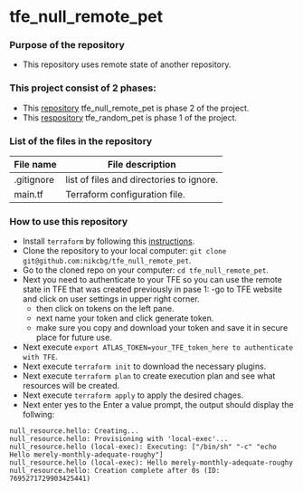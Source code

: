 # tfe_null_remote_pet 

### Purpose of the repository
- This repository uses remote state of another repository. 

### This project consist of 2 phases:
 - This [repository](https://github.com/nikcbg/tfe_null_remote_pet) tfe_null_remote_pet is phase 2 of the project.
 - This [respository](https://github.com/nikcbg/tfe_random_pet) tfe_random_pet is phase 1 of the project.

### List of the files in the repository
File name |	File description
----------|--------------------
.gitignore | list of files and directories to ignore.
main.tf	| Terraform configuration file.

### How to use this repository 
- Install `terraform` by following this [instructions](https://www.terraform.io/intro/getting-started/install.html).
- Clone the repository to your local computer: `git clone git@github.com:nikcbg/tfe_null_remote_pet`.
- Go to the cloned repo on your computer: `cd tfe_null_remote_pet`.
- Next you need to authenticate to your TFE so you can use the remote state in TFE that was created previously in pase 1:
  -go to TFE website and click on user settings in upper right corner.
  - then click on tokens on the left pane.
  - next name your token and click generate token.
  - make sure you copy and download your token and save it in secure place for future use.
- Next execute `export ATLAS_TOKEN=your_TFE_token_here to authenticate with TFE`.
- Next execute `terraform init` to download the necessary plugins.
- Next execute `terraform plan` to create execution plan and see what resources will be created.
- Next execute `terraform apply` to apply the desired chages.
- Next enter yes to the Enter a value prompt, the output should display the follwing:

```
null_resource.hello: Creating...
null_resource.hello: Provisioning with 'local-exec'...
null_resource.hello (local-exec): Executing: ["/bin/sh" "-c" "echo Hello merely-monthly-adequate-roughy"]
null_resource.hello (local-exec): Hello merely-monthly-adequate-roughy
null_resource.hello: Creation complete after 0s (ID: 7695271729903425441)

```

 
